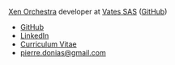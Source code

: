 [Xen Orchestra](https://xen-orchestra.com/) developer at [Vates SAS](https://vates.fr/) ([GitHub](https://github.com/vatesfr/xen-orchestra/))

- [GitHub](https://github.com/pdonias)
- [LinkedIn](https://www.linkedin.com/in/pierre-donias-09a8b3aa)
- [Curriculum Vitae](http://cv.pierre.donias.fr)
- [pierre.donias@gmail.com](mailto:pierre.donias@gmail.com)
